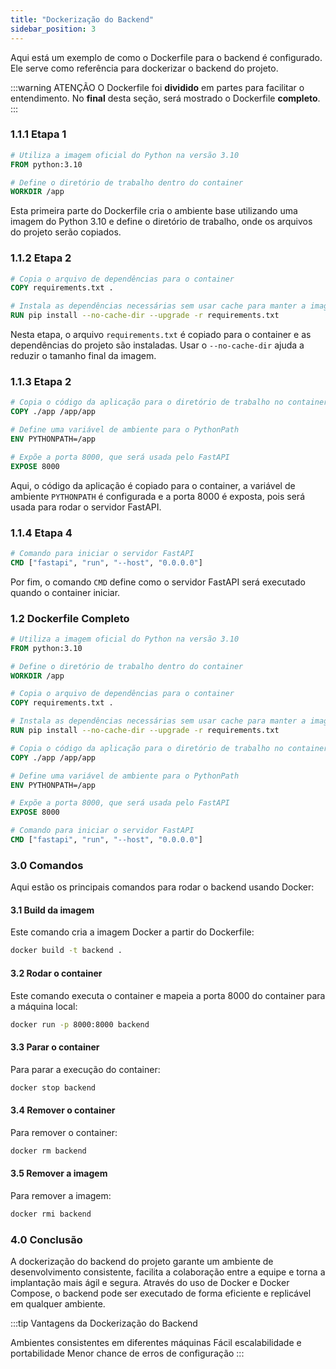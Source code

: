 ```yaml
---
title: "Dockerização do Backend"
sidebar_position: 3
---
```


Aqui está um exemplo de como o Dockerfile para o backend é configurado. Ele serve como referência para dockerizar o backend do projeto.

:::warning ATENÇÃO
O Dockerfile foi **dividido** em partes para facilitar o entendimento. No **final** desta seção, será mostrado o Dockerfile **completo**.
:::

### **1.1.1** Etapa 1

```dockerfile
# Utiliza a imagem oficial do Python na versão 3.10
FROM python:3.10

# Define o diretório de trabalho dentro do container
WORKDIR /app
```

Esta primeira parte do Dockerfile cria o ambiente base utilizando uma imagem do Python 3.10 e define o diretório de trabalho, onde os arquivos do projeto serão copiados.

### **1.1.2** Etapa 2

```dockerfile
# Copia o arquivo de dependências para o container
COPY requirements.txt .

# Instala as dependências necessárias sem usar cache para manter a imagem mais enxuta
RUN pip install --no-cache-dir --upgrade -r requirements.txt

```

Nesta etapa, o arquivo `requirements.txt` é copiado para o container e as dependências do projeto são instaladas. Usar o `--no-cache-dir` ajuda a reduzir o tamanho final da imagem.

### **1.1.3** Etapa 2

```dockerfile
# Copia o código da aplicação para o diretório de trabalho no container
COPY ./app /app/app

# Define uma variável de ambiente para o PythonPath
ENV PYTHONPATH=/app

# Expõe a porta 8000, que será usada pelo FastAPI
EXPOSE 8000

```

Aqui, o código da aplicação é copiado para o container, a variável de ambiente `PYTHONPATH` é configurada e a porta 8000 é exposta, pois será usada para rodar o servidor FastAPI.

### **1.1.4** Etapa 4

```dockerfile
# Comando para iniciar o servidor FastAPI
CMD ["fastapi", "run", "--host", "0.0.0.0"]
```

Por fim, o comando `CMD` define como o servidor FastAPI será executado quando o container iniciar.

### **1.2** Dockerfile Completo

```dockerfile
# Utiliza a imagem oficial do Python na versão 3.10
FROM python:3.10

# Define o diretório de trabalho dentro do container
WORKDIR /app

# Copia o arquivo de dependências para o container
COPY requirements.txt .

# Instala as dependências necessárias sem usar cache para manter a imagem mais enxuta
RUN pip install --no-cache-dir --upgrade -r requirements.txt

# Copia o código da aplicação para o diretório de trabalho no container
COPY ./app /app/app

# Define uma variável de ambiente para o PythonPath
ENV PYTHONPATH=/app

# Expõe a porta 8000, que será usada pelo FastAPI
EXPOSE 8000

# Comando para iniciar o servidor FastAPI
CMD ["fastapi", "run", "--host", "0.0.0.0"]
```

### **3.0** Comandos

Aqui estão os principais comandos para rodar o backend usando Docker:

#### **3.1** Build da imagem

Este comando cria a imagem Docker a partir do Dockerfile:

```bash
docker build -t backend .
```

#### **3.2** Rodar o container

Este comando executa o container e mapeia a porta 8000 do container para a máquina local:

```bash
docker run -p 8000:8000 backend
```

#### **3.3** Parar o container

Para parar a execução do container:

```bash
docker stop backend

```

#### **3.4** Remover o container

Para remover o container:

```bash
docker rm backend
```

#### **3.5** Remover a imagem

Para remover a imagem:

```bash
docker rmi backend
```

### **4.0** Conclusão

A dockerização do backend do projeto garante um ambiente de desenvolvimento consistente, facilita a colaboração entre a equipe e torna a implantação mais ágil e segura. Através do uso de Docker e Docker Compose, o backend pode ser executado de forma eficiente e replicável em qualquer ambiente.

:::tip Vantagens da Dockerização do Backend

Ambientes consistentes em diferentes máquinas
Fácil escalabilidade e portabilidade
Menor chance de erros de configuração
:::